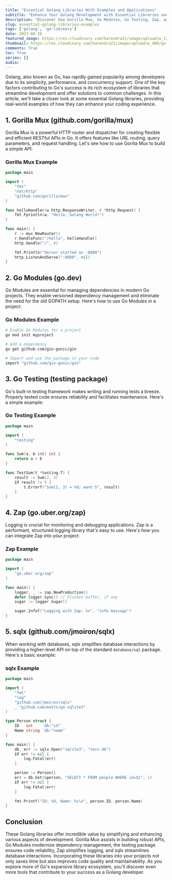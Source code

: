 ```yaml
---
title: "Essential Golang Libraries With Examples and Applications"
subtitle: "Enhance Your Golang Development with Essential Libraries and Examples"
description: "Discover how Gorilla Mux, Go Modules, Go Testing, Zap, and sqlx can streamline your development process, from building APIs and managing dependencies to testing, logging, and database interactions."
slug: essential-golang-libraries-examples
tags: ['golang', 'go-libreary']
date: 2023-08-26
featured_image: https://res.cloudinary.com/harendra21/image/upload/w_1200/golangwithexample/Essential_Golang_Libraries_With_Examples_and_Applications_wuybtj.png
thumbnail: https://res.cloudinary.com/harendra21/image/upload/w_400/golangwithexample/Essential_Golang_Libraries_With_Examples_and_Applications_wuybtj.png
comments: True
toc: True
series: []
audio: 
---
```

Golang, also known as Go, has rapidly gained popularity among developers due to its simplicity, performance, and concurrency support. One of the key factors contributing to Go's success is its rich ecosystem of libraries that streamline development and offer solutions to common challenges. In this article, we'll take a closer look at some essential Golang libraries, providing real-world examples of how they can enhance your coding experience.

## 1. Gorilla Mux (github.com/gorilla/mux)

Gorilla Mux is a powerful HTTP router and dispatcher for creating flexible and efficient RESTful APIs in Go. It offers features like URL routing, query parameters, and request handling. Let's see how to use Gorilla Mux to build a simple API:

### Gorilla Mux Example

```go
package main

import (
	"fmt"
	"net/http"
	"github.com/gorilla/mux"
)

func helloHandler(w http.ResponseWriter, r *http.Request) {
	fmt.Fprintln(w, "Hello, Golang World!")
}

func main() {
	r := mux.NewRouter()
	r.HandleFunc("/hello", helloHandler)
	http.Handle("/", r)

	fmt.Println("Server started on :8080")
	http.ListenAndServe(":8080", nil)
}
```

## 2. Go Modules (go.dev)

Go Modules are essential for managing dependencies in modern Go projects. They enable versioned dependency management and eliminate the need for the old GOPATH setup. Here's how to use Go Modules in a project:

### Go Modules Example

```sh
# Enable Go Modules for a project
go mod init myproject

# Add a dependency
go get github.com/gin-gonic/gin

# Import and use the package in your code
import "github.com/gin-gonic/gin"
```

## 3. Go Testing (testing package)

Go's built-in testing framework makes writing and running tests a breeze. Properly tested code ensures reliability and facilitates maintenance. Here's a simple example:

### Go Testing Example
```go
package main

import (
	"testing"
)

func Sum(a, b int) int {
	return a + b
}

func TestSum(t *testing.T) {
	result := Sum(2, 3)
	if result != 5 {
		t.Errorf("Sum(2, 3) = %d; want 5", result)
	}
}
```

## 4. Zap (go.uber.org/zap)

Logging is crucial for monitoring and debugging applications. Zap is a performant, structured logging library that's easy to use. Here's how you can integrate Zap into your project:

### Zap Example
```go
package main

import (
	"go.uber.org/zap"
)

func main() {
	logger, _ := zap.NewProduction()
	defer logger.Sync() // Flushes buffer, if any
	sugar := logger.Sugar()

	sugar.Infof("Logging with Zap: %s", "info message")
}
```

## 5. sqlx (github.com/jmoiron/sqlx)

When working with databases, sqlx simplifies database interactions by providing a higher-level API on top of the standard `database/sql` package. Here's a basic example:

### sqlx Example

```go
package main

import (
	"fmt"
	"log"
	"github.com/jmoiron/sqlx"
	_ "github.com/mattn/go-sqlite3"
)

type Person struct {
	ID   int    `db:"id"`
	Name string `db:"name"`
}

func main() {
	db, err := sqlx.Open("sqlite3", "test.db")
	if err != nil {
		log.Fatal(err)
	}

	person := Person{}
	err = db.Get(&person, "SELECT * FROM people WHERE id=$1", 1)
	if err != nil {
		log.Fatal(err)
	}

	fmt.Printf("ID: %d, Name: %s\n", person.ID, person.Name)
}
```

## Conclusion

These Golang libraries offer incredible value by simplifying and enhancing various aspects of development. Gorilla Mux assists in building robust APIs, Go Modules modernize dependency management, the testing package ensures code reliability, Zap simplifies logging, and sqlx streamlines database interactions. Incorporating these libraries into your projects not only saves time but also improves code quality and maintainability. As you explore more of Go's expansive library ecosystem, you'll discover even more tools that contribute to your success as a Golang developer.